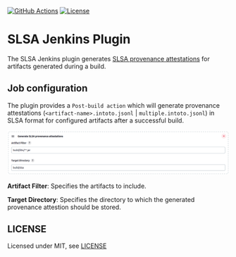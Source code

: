 [![GitHub Actions](https://github.com/netomi/slsa-jenkins-plugin/workflows/GitHub%20CI/badge.svg?branch=main)](https://github.com/netomi/slsa-jenkins-plugin/actions)
[![License](https://img.shields.io/badge/license-MIT-green.svg)](LICENSE)

# SLSA Jenkins Plugin

The SLSA Jenkins plugin generates [SLSA provenance attestations](https://slsa.dev/provenance/) for artifacts
generated during a build.

## Job configuration

The plugin provides a ```Post-build action``` which will generate provenance attestations
(`<artifact-name>.intoto.jsonl` | `multiple.intoto.jsonl`) in SLSA format for configured artifacts
after a successful build.

![job configuration](docs/images/jenkins-job-configuration.png)

**Artifact Filter**: Specifies the artifacts to include.

**Target Directory**: Specifies the directory to which the generated provenance attestion should be stored.

## LICENSE

Licensed under MIT, see [LICENSE](LICENSE)

